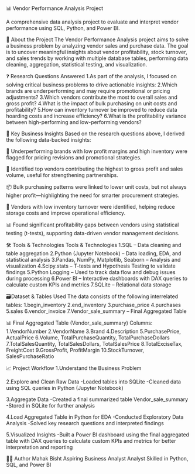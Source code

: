 

📊 Vendor Performance Analysis Project

A comprehensive data analysis project to evaluate and interpret vendor performance using SQL, Python, and Power BI.

📌 About the Project
The Vendor Performance Analysis project aims to solve a business problem by analyzing vendor sales and purchase data. The goal is to uncover meaningful insights about vendor profitability, stock turnover, and sales trends by working with multiple database tables, performing data cleaning, aggregation, statistical testing, and visualization.

❓ Research Questions Answered
1.As part of the analysis, I focused on solving critical business problems to drive actionable insights:
2.Which brands are underperforming and may require promotional or pricing adjustments?
3.Which vendors contribute the most to overall sales and gross profit?
4.What is the impact of bulk purchasing on unit costs and profitability?
5.How can inventory turnover be improved to reduce data hoarding costs and increase efficiency?
6.What is the profitability variance between high-performing and low-performing vendors?

💼 Key Business Insights
Based on the research questions above, I derived the following data-backed insights:

🔻 Underperforming brands with low profit margins and high inventory were flagged for pricing revisions and promotional strategies.

🥇 Identified top vendors contributing the highest to gross profit and sales volume, useful for strengthening partnerships.

📦 Bulk purchasing patterns were linked to lower unit costs, but not always higher profit—highlighting the need for smarter procurement strategies.

🔄 Vendors with low inventory turnover were identified, helping reduce storage costs and improve operational efficiency.

📊 Found significant profitability gaps between vendors using statistical testing (t-tests), supporting data-driven vendor management decisions.

🛠️ Tools & Technologies
 Tools & Technologies
1.SQL – Data cleaning and table aggregation
2.Python (Jupyter Notebook) – Data loading, EDA, and statistical analysis
3.Pandas, NumPy, Matplotlib, Seaborn – Analysis and visualization
4.Scipy.stats – T-tests and Hypothesis Testing to validate findings
5.Python Logging – Used to track data flow and debug issues during processing
6.Power BI – Interactive dashboards with DAX queries to calculate custom KPIs and metrics
7.SQLite – Relational data storage

🗃️Dataset & Tables Used
The data consists of the following interrelated tables:
1.begin_inventory
2.end_inventory
3.purchase_price
4.purchases
5.sales
6.vendor_invoice
7.Vendor_sale_summary – Final Aggregated Table

📊 Final Aggregated Table (Vendor_sale_summary) Columns:
1.VendorNumber
2.VendorName
3.Brand
4.Description
5.PurchasePrice, ActualPrice
6.Volume, TotalPurchaseQuantity, TotalPurchaseDollars
7.TotalSalesQuantity, TotalSalesDollars, TotalSalesPrice
8.TotalExciseTax, FreightCost
9.GrossProfit, ProfitMargin
10.StockTurnover, SalesPurchaseRatio

📈 Project Workflow
1.Understand the Business Problem

2.Explore and Clean Raw Data
-Loaded tables into SQLite
-Cleaned data using SQL queries in Python (Jupyter Notebook)

3.Aggregate Data
-Created a final summarized table Vendor_sale_summary
-Stored in SQLite for further analysis

4.Load Aggregated Table in Python for EDA
-Conducted Exploratory Data Analysis
-Solved key research questions and interpreted findings

5.Visualized Insights
-Built a Power BI dashboard using the final aggregated table with DAX queries to calculate custom KPIs and metrics for better interpretation and reporting

👩‍💻 Author
Mahak Bisht
Aspiring Business Analyst Analyst 
Skilled in Python, SQL, and Power BI



